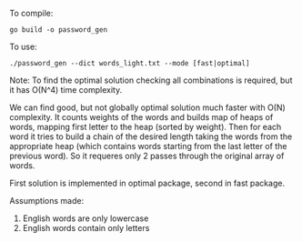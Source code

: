 To compile:

`go build -o password_gen`

To use:

`./password_gen --dict words_light.txt --mode [fast|optimal]`

Note:
To find the optimal solution checking all combinations is required, but it has O(N^4) time complexity.

We can find good, but not globally optimal solution much faster with O(N) complexity. It counts weights of the words and builds map of heaps of words, mapping first letter to the heap (sorted by weight). Then for each word it tries to build a chain of the desired length taking the words from the appropriate heap (which contains words starting from the last letter of the previous word). So it requeres only 2 passes through the original array of words.

First solution is implemented in optimal package, second in fast package.

Assumptions made:
1. English words are only lowercase
2. English words contain only letters